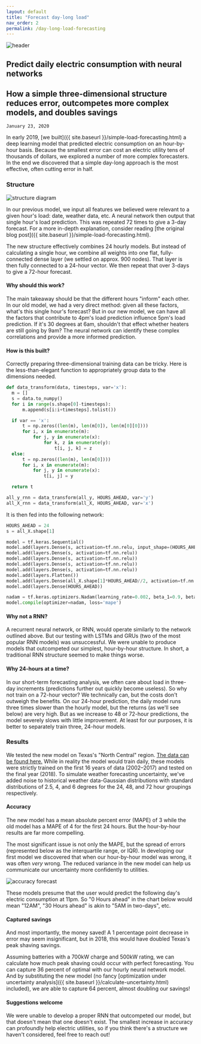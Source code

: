 ```yaml
---
layout: default
title: "Forecast day-long load"
nav_order: 2
permalink: /day-long-load-forecasting
---
```


![header](../img/headers/day-long-load-forecasting.png)

## Predict daily electric consumption with neural networks

## How a simple three-dimensional structure reduces error, outcompetes more complex models, and doubles savings

`January 23, 2020`

In early 2019, [we built]({{ site.baseurl }}/simple-load-forecasting.html) a deep learning model that predicted electric consumption on an hour-by-hour basis. Because the smallest error can cost an electric utility tens of thousands of dollars, we explored a number of more complex forecasters. In the end we discovered that a simple day-long approach is the most effective, often cutting error in half.

### Structure

![structure diagram](../img/td_pred_1.png)

In our previous model, we input all features we believed were relevant to a given hour's load: date, weather data, etc. A neural network then output that single hour's load prediction. This was repeated 72 times to give a 3-day forecast. For a more in-depth explanation, consider reading [the original blog post]({{ site.baseurl }}/simple-load-forecasting.html).

The new structure effectively combines 24 hourly models. But instead of calculating a single hour, we combine all weights into one flat, fully-connected dense layer (we settled on approx. 900 nodes). That layer is then fully connected to a 24-hour vector. We then repeat that over 3-days to give a 72-hour forecast.

#### Why should this work?

The main takeaway should be that the different hours "inform" each other. In our old model, we had a very direct method: given all these factors, what's this single hour's forecast? But in our new model, we can have all the factors that contribute to 4pm's load prediction influence 5pm's load prediction. If it's 30 degrees at 6am, shouldn't that effect whether heaters are still going by 9am? The neural network can identify these complex correlations and provide a more informed prediction.

#### How is this built?

Correctly preparing three-dimensional training data can be tricky. Here is the less-than-elegant function to appropriately group data to the dimensions needed.

```python
def data_transform(data, timesteps, var='x'):
  m = []
  s = data.to_numpy()
  for i in range(s.shape[0]-timesteps):
      m.append(s[i:i+timesteps].tolist())

  if var == 'x':
      t = np.zeros((len(m), len(m[0]), len(m[0][0])))
      for i, x in enumerate(m):
          for j, y in enumerate(x):
              for k, z in enumerate(y):
                  t[i, j, k] = z
  else:
      t = np.zeros((len(m), len(m[0])))
      for i, x in enumerate(m):
          for j, y in enumerate(x):
              t[i, j] = y

  return t

all_y_rnn = data_transform(all_y, HOURS_AHEAD, var='y')
all_X_rnn = data_transform(all_X, HOURS_AHEAD, var='x')
```

It is then fed into the following network:

```python
HOURS_AHEAD = 24
s = all_X.shape[1]

model = tf.keras.Sequential()
model.add(layers.Dense(s, activation=tf.nn.relu, input_shape=(HOURS_AHEAD, all_X.shape[1])))
model.add(layers.Dense(s, activation=tf.nn.relu))
model.add(layers.Dense(s, activation=tf.nn.relu))
model.add(layers.Dense(s, activation=tf.nn.relu))
model.add(layers.Dense(s, activation=tf.nn.relu))
model.add(layers.Flatten())
model.add(layers.Dense(all_X.shape[1]*HOURS_AHEAD//2, activation=tf.nn.relu))
model.add(layers.Dense(HOURS_AHEAD))

nadam = tf.keras.optimizers.Nadam(learning_rate=0.002, beta_1=0.9, beta_2=0.999)
model.compile(optimizer=nadam, loss='mape')
```

#### Why not a RNN?

A recurrent neural network, or RNN, would operate similarly to the network outlined above. But our testing with LSTMs and GRUs (two of the most popular RNN models) was unsuccessful. We were unable to produce models that outcompeted our simplest, hour-by-hour structure. In short, a traditional RNN structure seemed to make things worse.

#### Why 24-hours at a time?

In our short-term forecasting analysis, we often care about load in three-day increments (predictions further out quickly become useless). So why not train on a 72-hour vector? We technically can, but the costs don't outweigh the benefits. On our 24-hour prediction, the daily model runs three times slower than the hourly model, but the returns (as we'll see below) are very high. But as we increase to 48 or 72-hour predictions, the model severely slows with little improvement. At least for our purposes, it is better to separately train three, 24-hour models.

### Results

We tested the new model on Texas's "North Central" region. [The data can be found here.](https://github.com/kmcelwee/load-forecasting/tree/main/data) While in reality the model would train daily, these models were strictly trained on the first 16 years of data (2002–2017) and tested on the final year (2018). To simulate weather forecasting uncertainty, we've added noise to historical weather data-Gaussian distributions with standard distributions of 2.5, 4, and 6 degrees for the 24, 48, and 72 hour groupings respectively.

#### Accuracy

The new model has a mean absolute percent error (MAPE) of 3 while the old model has a MAPE of 4 for the first 24 hours. But the hour-by-hour results are far more compelling.

The most significant issue is not only the MAPE, but the spread of errors (represented below as the interquartile range, or IQR). In developing our first model we discovered that when our hour-by-hour model was wrong, it was often *very* wrong. The reduced variance in the new model can help us communicate our uncertainty more confidently to utilities.

![accuracy forecast](../img/td_pred_2.png)

These models presume that the user would predict the following day's electric consumption at 11pm. So "0 Hours ahead" in the chart below would mean "12AM", "30 Hours ahead" is akin to "5AM in two-days", etc.

#### Captured savings

And most importantly, the money saved! A 1 percentage point decrease in error may seem insignificant, but in 2018, this would have doubled Texas's peak shaving savings.

Assuming batteries with a 700kW charge and 500kW rating, we can calculate how much peak shaving could occur with perfect forecasting. You can capture 36 percent of optimal with our hourly neural network model. And by substituting the new model (no fancy [optimization under uncertainty analysis]({{ site.baseurl }}/calculate-uncertainty.html) included), we are able to capture 64 percent, almost doubling our savings!

#### Suggestions welcome

We were unable to develop a proper RNN that outcompeted our model, but that doesn't mean that one doesn't exist. The smallest increase in accuracy can profoundly help electric utilities, so if you think there's a structure we haven't considered, feel free to reach out!
